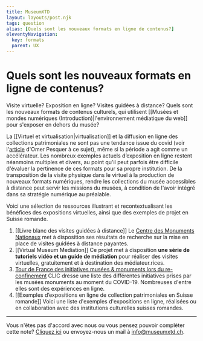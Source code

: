```yaml
---
title: MuseumXTD
layout: layouts/post.njk
tags: question
alias: [Quels sont les nouveaux formats en ligne de contenus?]
eleventyNavigation:
  key: formats
  parent: UX
---
```

# **Quels sont les nouveaux formats en ligne de contenus?**  
Visite virtuelle? Exposition en ligne? Visites guidées à distance? Quels sont les nouveaux formats de contenus culturels, qui utilisent [[Musées et mondes numériques (Introduction)|l'environnement médiatique du web]] pour s'exposer en dehors du musée?

La [[Virtuel et virtualisation|virtualisation]] et la diffusion en ligne des collections patrimoniales ne sont pas une tendance issue du covid (voir l'[article](https://omer.mobi/notes/france-numerique-pour-les-musees-reperes) d'Omer Pesquer à ce sujet), même si la période a agit comme un accélérateur. Les nombreux exemples actuels d’exposition en ligne restent néanmoins multiples et divers, au point qu'il peut parfois être difficile d'évaluer la pertinence de ces formats pour sa propre institution. 
De la transposition de la visite physique dans le virtuel à la production de nouveaux formats numériques, rendre les collections du musée accessibles à distance peut servir les missions du musées, à condition de l'avoir intégré dans sa stratégie numérique au préalable.

Voici une sélection de ressources illustrant et recontextualisant les bénéfices des expositions virtuelles, ainsi que des exemples de projet en Suisse romande.

1. [[Livre blanc des visites guidées à distance]]
   Le [Centre des Monuments Nationaux](https://www.monuments-nationaux.fr) met à disposition ses résultats de recherche sur la mise en place de visites guidées à distance payantes.     
2. [[Virtual Museum Mediation]]
   Ce projet met à disposition **une série de tutoriels vidéo et un guide de médiation** pour réaliser des visites virtuelles, gratuitement et à destination des médiateur.rices. 
3. [Tour de France des initiatives musées & monuments lors du re-confinement](https://www.club-innovation-culture.fr/tour-de-france-re-confinement/)
   CLIC dresse une liste des différentes initiatives prises par les musées monuments au moment du COVID-19. Nombreuses d'entre elles sont des expériences en ligne.  
4. [[Exemples d’expositions en ligne de collection patrimoniales en Suisse romande]]
   Voici une liste d'exemples d'expositions en ligne, réalisées ou en collaboration avec des institutions culturelles suisses romandes.     

---
Vous n'êtes pas d'accord avec nous ou vous pensez pouvoir compléter cette note? [Cliquez ici](https://6e13e580.sibforms.com/serve/MUIEAJex9Gqy_GXlFogQqcGyYVXOZFFX8aHrYfffBiqjakg6wRCQTSUlxrpSXVkD6QEDI5CcmfGJhrDrkka2x7JvV-3YTESgygGo3Kq7DH-XD64whZr_JzkZgiL5lqiCeG3yKwBPjHJ6fyObFfcWQmqXpGkXQ3Ah4sgQV2mUjiMQ2hUe8pnjyP1gOywBca-q4MvmvdSwfxEFpgHr) ou envoyez-nous un mail à [info@museumxtd.ch](mailto:info@museumxtd.ch).